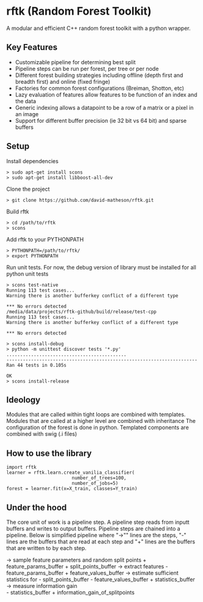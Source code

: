 rftk (Random Forest Toolkit)
===================

A modular and efficient C++ random forest toolkit with a python wrapper.  

Key Features
--------------
+ Customizable pipeline for determining best split
+ Pipeline steps can be run per forest, per tree or per node
+ Different forest building strategies including offline (depth first and breadth first) and online (fixed fringe)
+ Factories for common forest configurations (Breiman, Shotton, etc) 
+ Lazy evaluation of features allow features to be function of an index and the data 
+ Generic indexing allows a datapoint to be a row of a matrix or a pixel in an image
+ Support for different buffer precision (ie 32 bit vs 64 bit) and sparse buffers

Setup
--------------
Install dependencies

    > sudo apt-get install scons
    > sudo apt-get install libboost-all-dev

Clone the project

    > git clone https://github.com/david-matheson/rftk.git

Build rftk

    > cd /path/to/rftk
    > scons

Add rftk to your PYTHONPATH

    > PYTHONPATH=/path/to/rftk/
    > export PYTHONPATH  

Run unit tests.  For now, the debug version of library must be installed for all python unit tests 

    > scons test-native
    Running 113 test cases...
    Warning there is another bufferkey conflict of a different type

    *** No errors detected
    /media/data/projects/rftk-github/build/release/test-cpp
    Running 113 test cases...
    Warning there is another bufferkey conflict of a different type

    *** No errors detected

    > scons install-debug 
    > python -m unittest discover tests '*.py'
    ............................................
    ----------------------------------------------------------------------
    Ran 44 tests in 0.105s

    OK
    > scons install-release


Ideology
--------------
Modules that are called within tight loops are combined with templates.  Modules that are called at a higher level are combined with inheritance  The configuration of the forest is done in python.  Templated components are combined with swig (.i files)

How to use the library
--------------

    import rftk
    learner = rftk.learn.create_vanilia_classifier(                         
                            number_of_trees=100,
                            number_of_jobs=5)
    forest = learner.fit(x=X_train, classes=Y_train)


Under the hood
--------------
The core unit of work is a pipeline step.  A pipeline step reads from inputt buffers and writes to output buffers. Pipeline steps are chained into a pipeline. Below is simplified pipeline where "->"" lines are the steps, "-" lines are the buffers that are read at each step and "+" lines are the buffers that are written to by each step. 

  -> sample feature parameters and random split points
      + feature_params_buffer
      + split_points_buffer
  -> extract features
      - feature_params_buffer
      + feature_values_buffer
  -> estimate sufficient statistics for 
      - split_points_buffer
      - feature_values_buffer
      + statistics_buffer
  -> measure information gain  
      - statistics_buffer
      + information_gain_of_splitpoints


